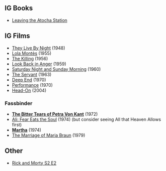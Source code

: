 ## IG Books

- [Leaving the Atocha Station](https://amzn.to/3jq6cj4)

## IG Films

- [They Live By Night](https://www.imdb.com/title/tt0040872/) (1948)
- [Lola Montès](https://www.imdb.com/title/tt0048308/?ref_=nv_sr_srsg_0) (1955)
- [The Killing](https://www.imdb.com/title/tt0049406/?ref_=fn_al_tt_3) (1956)
- [Look Back in Anger](https://www.imdb.com/title/tt0051879/?ref_=nv_sr_srsg_0) (1959)
- [Saturday Night and Sunday Morning](https://www.imdb.com/title/tt0054269/?ref_=nv_sr_srsg_6) (1960)
- [The Servant](https://www.imdb.com/title/tt0057490/?ref_=nv_sr_srsg_2) (1963)
- [Deep End](https://www.imdb.com/title/tt0066122/?ref_=nv_sr_srsg_2) (1970)
- [Performance](https://www.imdb.com/title/tt0066214/?ref_=nv_sr_srsg_0) (1970)
- [Head-On](https://www.imdb.com/title/tt0347048/) (2004)

### Fassbinder

- [**The Bitter Tears of Petra Von Kant**](https://www.imdb.com/title/tt0068278/?ref_=fn_al_tt_1) (1972)
- [Ali: Fear Eats the Soul](https://www.imdb.com/title/tt0071141/?ref_=nv_sr_srsg_0) (1974) (but consider seeing All that Heaven Allows first)
- [**Martha**](https://www.imdb.com/title/tt0070374/?ref_=fn_al_tt_2) (1974)
- [The Marriage of Maria Braun](https://www.imdb.com/title/tt0079095/?ref_=nv_sr_srsg_0) (1979)


## Other

- [Rick and Morty S2 E2](https://www.youtube.com/watch?v=PflYBWsZvQE)
